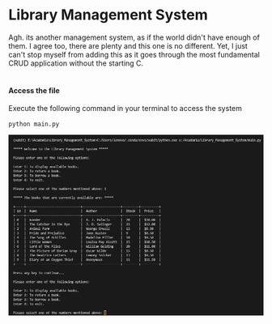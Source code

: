 # Library Management System

Agh. its another management system, as if the world didn't have enough of them. I agree too, there are plenty and this one is no different. Yet, I just can't stop myself from adding this as it goes through the most fundamental CRUD application without the starting C.
<br/><br/>

#### Access the file

Execute the following command in your terminal to access the system
```
python main.py
``` 


<div align=center>
  <img src="./lms_preview.png" >
</div>

